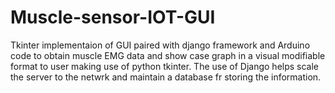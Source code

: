 # Muscle-sensor-IOT-GUI
Tkinter implementaion of  GUI paired with django framework and Arduino code to obtain muscle EMG data and show case graph in a visual modifiable format to user making use of python tkinter.
The use of Django helps scale the server to the netwrk and maintain a database fr storing the information.
